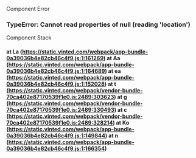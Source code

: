 Component Error

### TypeError: Cannot read properties of null (reading 'location')

Component Stack

#### at La (https://static.vinted.com/webpack/app-bundle-0a39036b4e82cb46c4f9.js:1:161269) at Aa (https://static.vinted.com/webpack/app-bundle-0a39036b4e82cb46c4f9.js:1:164689) at ea (https://static.vinted.com/webpack/app-bundle-0a39036b4e82cb46c4f9.js:1:152028) at t (https://static.vinted.com/webpack/vendor-bundle-70ca402e87170539f1e0.js:2489:303623) at g (https://static.vinted.com/webpack/vendor-bundle-70ca402e87170539f1e0.js:2489:330493) at c (https://static.vinted.com/webpack/vendor-bundle-70ca402e87170539f1e0.js:2489:328214) at Ko (https://static.vinted.com/webpack/app-bundle-0a39036b4e82cb46c4f9.js:1:149844) at n (https://static.vinted.com/webpack/app-bundle-0a39036b4e82cb46c4f9.js:1:166354)